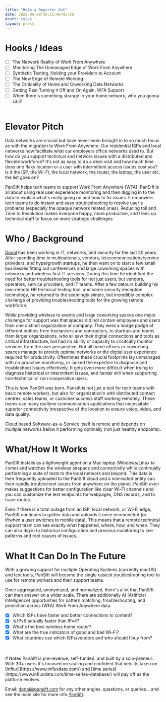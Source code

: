 ```yaml
---
title: "Help a Reporter Out"
date: 2022-04-28T10:51:46+01:00
draft: false
layout: press
---
```


# Hooks / Ideas
 * [ ] The Network Reality of Work From Anywhere  
 * [ ] Monitoring The Unmanaged Edge of Work From Anywhere  
 * [ ] Synthetic Testing, Holding your Providers to Account
 * [ ] The New Edge of Remote Working
 * [ ] The Criticality of Home and Coworking Data Networks
 * [ ] Getting Past Turning it Off and On Again, WFA Support
 * [ ] When there's something strange in your home network, who you gonna call? 
<br><br>

# Elevator Pitch
Data networks are crucial but have never been brought in to so much focus as with the migration to Work From Anywhere. Our residential ISPs and local networks now facilitate what our employers office networks used to. But how do you support technical and network issues with a distributed and flexible workforce? It's not as easy to do a desk visit and how much time does one flaky location or a user with intermittent access issues cost you? Is it the ISP, the Wi-Fi, the local network, the router, the laptop, the user etc. the list goes on?

PanSift helps tech teams to support Work From Anywhere (WFA). PanSift is all about using real user experience monitoring and then digging in to the data to explain what's really going on and how to fix issues. It empowers tech teams to do instant and easy troubleshooting to resolve user's problems (especially the opaque network related ones). Reducing toil and Time to Resolution makes everyone happy, more productive, and frees up technical staff to focus on more strategic challenges.

# Who / Background
[Donal](https://www.linkedin.com/in/podomere	) has been working in IT, networks, and security for the last 20 years. After spending time in multinationals, vendors, telecommunications/service providers, and hypergrowth startups, he then went on to start a few small businesses fitting out conferences and large coworking spaces with networks and wireless first IT services. During this time he identified the need for better troubleshooting tools for not just users, but vendors, operators, service providers, and IT teams. After a few detours building his own remote HR technical testing tool, and some security deception technology, he returned to the seemingly simple, but incredibly complex challenge of providing troubleshooting tools for the growing remote workforce. 

While providing wireless to events and large coworking spaces one major challenge for support was that spaces did not contain employees and users from one distinct organization or company. They were a hodge podge of different entities from freelancers and contractors,  to startups and teams from larger organizations, who all saw their digital connections and tools as critical infrastructure, but had no ability or capacity to cricitcally monitor services from the user perspective. Not all home offices or coworking spaces manage to provide optimal networks or the digital user experience required for productivity. Oftentimes these crucial footprints lay unmanaged with no proactive monitoring, or lacked the expertise to diagnose and troubleshoot issues effectively. It gets even more difficult when trying to diagnose historical or intermittent issues, and harder still when supporting non-technical or non-cooperative users.

This is how PanSift was born. Pansift is not just a tool for tech teams with basic remote workers, but also for organization's with distributed contact centres, sales teams, or customer success staff working remotely. These teams use many realtime communication applications that necessitate superior connectivity irrespective of the location to ensure voice, video, and data quality. 

Cloud based Software-as-a-Service itself is remote and depends on multiple networks below it performing optimally (not just healthy endpoints).

# What/How It Works
PanSift installs as a lightweight agent on a Mac laptop (Windows/Linux to come) and watches the wireless airspace and connectivity while continually performing a suite of tests to the local network and beyond. This data is then frequently uploaded to the PanSift cloud and a nominated entity can then rapidly troubleshoot issues from anywhere on the planet. PanSift even makes suggestions for better configuration like clear Wi-Fi channels and you can customize the test endpoints for webpages, DNS records, and to trace routes.

Even if there is a total outage from an ISP, local network, or Wi-Fi edge, PanSift continues to gather data and uploads it once reconnected (or if/when a user switches to mobile data). This means that a remote technical support team can see exactly what happened, where, how, and when. They can also dig in to historical configuration and previous monitoring to see patterns and root causes of issues.

# What It Can Do In The Future
With a growing support for multiple Operating Systems (currently macOS) and test tools, PanSift will become the single easiest troubleshooting tool to use for remote workers and their support teams.

Once aggregated, anonymized, and normalized, there's a lot that PanSift can then answer on a wider scale. There are additionally AI (Artificial Intelligence) opportunties for pattern matching, troubleshooting, and prediction across (WFA) Work From Anywhere data.

 * [x] Which ISPs have faster and better connections to content?
 * [x] Is IPv6 actually faster than IPv4?
 * [x] What's the best wireless home router?
 * [x] What are the true indicators of good and bad Wi-Fi?
 * [x] What countries use which ISPs/vendors and who should I buy from?
 <br>
 <br>
 # Notes
 PanSift is pre-revenue, self-funded, and built by a solo-preneur. With 30+ users it's focused on scaling and confident that bets its taken on [Influx](https://www.influxdata.com/) and [time series](https://www.influxdata.com/time-series-database/) will pay off as the platform evolves.
 
 Email: [donal@pansift.com](mailto:donal@pansift.com) for any other angles, questions, or queries... and see the main site for more info [PanSift](/).
 
